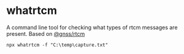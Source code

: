 # whatrtcm
A command line tool for checking what types of rtcm messages are present.
Based on [@gnss/rtcm](https://www.npmjs.com/package/@gnss/rtcm)

```
npx whatrtcm -f "C:\temp\capture.txt"
```
